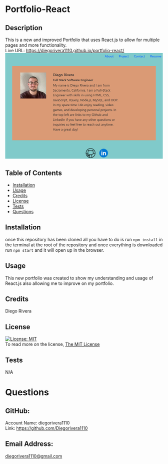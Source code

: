 # Portfolio-React

  ## Description
  This is a new and improved Portfolio that uses React.js to allow for multiple pages and more functionality. 
  <br />
  Live URL: https://diegorivera1110.github.io/portfolio-react/
  <br />
  ![Screenshot](./assets/images/Capture.PNG)

  ## Table of Contents
  - [Installation](#installation)
  - [Usage](#usage)
  - [Credits](#credits)
  - [License](#license)
  - [Tests](#tests)
  - [Questions](#questions)

  ## Installation
  once this repository has been cloned all you have to do is run `npm install` in the terminal at the root of the repository and once everything is downloaded run `npm start` and it will open up in the browser.

  ## Usage
  This new portfolio was created to show my understanding and usage of React.js also allowing me to improve on my portfolio.

  ## Credits
  Diego Rivera

  ## License
  [![License: MIT](https://img.shields.io/badge/License-MIT-yellow.svg)](https://opensource.org/licenses/MIT)<br />
  To read more on the license, [The MIT License](https://opensource.org/licenses/MIT)

  ## Tests
  N/A
  
  # Questions

  ## GitHub: 
  Account Name: diegorivera1110<br /> 
  Link: https://github.com/Diegorivera1110

  ## Email Address: 
  diegorivera1110@gmail.com


